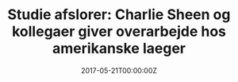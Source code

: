 ---
archived_link: https://web.archive.org/web/20210616190734/https://www.bt.dk/udland/studie-afsloerer-charlie-sheen-og-kollegaer-giver-overarbejde-hos-amerikanske?referrer=RSS
article: 'Den amerikanske befolkning lytter i stigende grad efter, nar kendte fejler
  noget eller har faet en ny form for behandling. Det viser en raekke universitets-undersogelser.
  Sa bliver det ikke mere postfaktuelt: Folk tror ikke pa, hvad deres laeger fortaeller
  dem, men nar kendte fejler noget, lytter folk efter. Nar de celebre Hollywod-personager
  fortaeller om deres personlige ve og vel, kan det males, at det vaekker gehor i
  befolkningen. Det beretter det amerikanske medie, CNN. Et nyt studie fra Universitetet
  i San Diego har undersogt sammenhaengen mellem, hvad kendte amerikanere fejler,
  og hvilke skavanker befolkningen gar til laege med. Da den amerikanske skuespiller
  og notorisk badboy, Charlie Sheen, i 2015 afslorede, at han var testet HIV-positiv,
  naede salget af HIV-test rekordhojder umiddelbart efter. Og kausaliteten er John
  Ayers, forskningsprofessor ved Universitetet i San Diego, ikke i tvivl om. >>I rekordnumre
  gik folk online og sogte oplysninger om, hvad tegn pa HIV er, hvordan man opdager
  det og pa passende vis kan beskytte sig mod HIV, og ogsa hvordan man bliver testet,<<
  siger fortaeller John Ayers til CNN. >>Det er noget, vi har set igen og igen.<<
  John Ayers har sammen med et storre forskningshold netop offentliggjort en undersogelse
  i tidsskriftet Prevention Science, hvor de mener at kunne bevise en kausal sammenhaeng
  mellem kendissers sygdomme og skavanker og befolkningens ditto. I deres seneste
  studie overvagede John Ayers og hans medforfattere ugentligt salget af OraQuick,
  det eneste godkendte hjemme HIV-test kit, der er tilgaengeligt i USA fra 2014 til
  2016. Forskerne opdagede, at der var 8.225 flere salg af praeparatet i forbindelse
  med Charlie Sheen udmeddelelse. Det er det hojeste niveau historisk set. Det forhojede
  salg salg fortsatte i fire uger efter Sheens afsloring. Resultaterne viser en sammenhaeng,
  ikke en direkte arsagssammenhaeng. Men i en tidligere undersogelse fandt John Ayers
  og hans kolleger ogsa, at Google-sogninger efter HIV-testning og relaterede emner
  ogsa var pa historisk hojt niveau efter Charlie Sheens udmelding. >>Vores nye undersogelse
  viser ikke kun, at (Charlie, red.) Sheens afsloring fik folk til at soge information
  om HIV-forebyggelse, men afsloringen forte ogsa til rekordniveauet for HIV-testsalg
  pa hjemmemarkedet,<< siger Ayers. >>Selvom de ikke er laeger, har mange beromtheder
  haft positive og negative tilknytninger til folkesundheden de seneste ar,<< uddyber
  han. Den sammen tendens sas da basketball-spilleren Earwin >>Magic<< Johnson tilbage
  i slutfirserne ogsa offentligt kom ud og fortalte, at han var blevet testet positiv
  for HIV. Fortaeller John Ayers. Kami Kosenko, der er professor i sundhedskommunikation
  ved North Carolina State University fortaeller til CNN om tilsvarende reaktioner,
  da skuespillerinden Angelina Jolie i 2013 meddelte, at hun havde valgt at fa fjernet
  sine bryster. Da den skuespillerens laeger fortalte hende, at risikoen for hun udviklede
  brystkraeft var pa 87 procent, fordi hun er baerer af genet BRCA1, besluttede Angelina
  Jolie fa bortopereret begge sine bryster, ligesom hun ogsa senere besluttede at
  fa hendes aeggestokke og aeggeleder fjernet i 2015. Ifolge Kami Kosenkos undersogelser
  har Angelina Jolie beslutninger har positiv indflydelse pa folkesundheden, da mange
  kvinder som reaktion pa skuespillerindens udmeldinger valgte at blive testet for,
  om de havde BCRA1-genet.'
date: '2017-05-21T00:00:00Z'
image:
  focal_point: Smart
original_link: https://www.bt.dk/udland/studie-afsloerer-charlie-sheen-og-kollegaer-giver-overarbejde-hos-amerikanske?referrer=RSS
summary: 'Den amerikanske befolkning lytter i stigende grad efter, nar kendte fejler
  noget eller har faet en ny form for behandling. Det viser en raekke universitets-undersogelser.
  Sa bliver det ikke mere postfaktuelt: Folk tror ikke pa, hvad deres laeger fortaeller
  dem, men nar kendte fejler noget, lytter folk efter. Nar de...'
title: 'Studie afslorer: Charlie Sheen og kollegaer giver overarbejde hos amerikanske
  laeger'
---